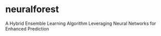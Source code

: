 # neuralforest
A Hybrid Ensemble Learning Algorithm Leveraging Neural Networks for Enhanced Prediction
